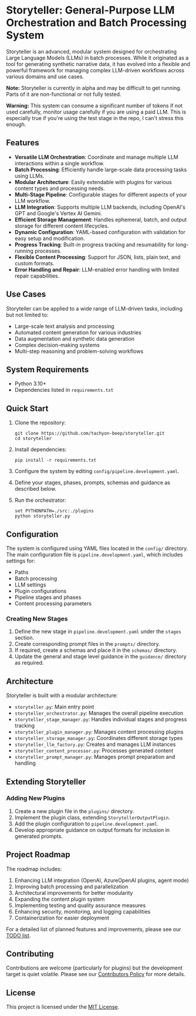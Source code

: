 # Storyteller: General-Purpose LLM Orchestration and Batch Processing System

Storyteller is an advanced, modular system designed for orchestrating Large Language Models (LLMs) in batch processes. While it originated as a tool for generating synthetic narrative data, it has evolved into a flexible and powerful framework for managing complex LLM-driven workflows across various domains and use cases.

**Note:** Storyteller is currently in alpha and may be difficult to get running. Parts of it are non-functional or not fully tested. 

**Warning:** This system can consume a significant number of tokens if not used carefully, monitor usage carefully if you are using a paid LLM. This is especially true if you're using the test stage in the repo, I can't stress this enough.

## Features

- **Versatile LLM Orchestration**: Coordinate and manage multiple LLM interactions within a single workflow.
- **Batch Processing**: Efficiently handle large-scale data processing tasks using LLMs.
- **Modular Architecture**: Easily extendable with plugins for various content types and processing needs.
- **Multi-Stage Pipeline**: Configurable stages for different aspects of your LLM workflow.
- **LLM Integration**: Supports multiple LLM backends, including OpenAI's GPT and Google's Vertex AI Gemini.
- **Efficient Storage Management**: Handles ephemeral, batch, and output storage for different content lifecycles.
- **Dynamic Configuration**: YAML-based configuration with validation for easy setup and modification.
- **Progress Tracking**: Built-in progress tracking and resumability for long-running processes.
- **Flexible Content Processing**: Support for JSON, lists, plain text, and custom formats.
- **Error Handling and Repair**: LLM-enabled error handling with limited repair capabilities.

## Use Cases

Storyteller can be applied to a wide range of LLM-driven tasks, including but not limited to:

- Large-scale text analysis and processing
- Automated content generation for various industries
- Data augmentation and synthetic data generation
- Complex decision-making systems
- Multi-step reasoning and problem-solving workflows

## System Requirements

- Python 3.10+
- Dependencies listed in `requirements.txt` 

## Quick Start

1. Clone the repository:
   ```
   git clone https://github.com/tachyon-beep/storyteller.git
   cd storyteller
   ```

2. Install dependencies:
   ```
   pip install -r requirements.txt
   ```

3. Configure the system by editing `config/pipeline.development.yaml`.

4. Define your stages, phases, prompts, schemas and guidance as described below.

5. Run the orchestrator:
   ```
   set PYTHONPATH=./src:./plugins
   python storyteller.py
   ```

## Configuration

The system is configured using YAML files located in the `config/` directory. The main configuration file is `pipeline.development.yaml`, which includes settings for:

- Paths
- Batch processing
- LLM settings
- Plugin configurations
- Pipeline stages and phases
- Content processing parameters

### Creating New Stages

1. Define the new stage in `pipeline.development.yaml` under the `stages` section.
2. Create corresponding prompt files in the `prompts/` directory.
3. If required, create a schemas and place it in the `schemas/` directory.
4. Update the general and stage level guidance in the `guidance/` directory as required.

## Architecture

Storyteller is built with a modular architecture:

- `storyteller.py`: Main entry point
- `storyteller_orchestrator.py`: Manages the overall pipeline execution
- `storyteller_stage_manager.py`: Handles individual stages and progress tracking
- `storyteller_plugin_manager.py`: Manages content processing plugins
- `storyteller_storage_manager.py`: Coordinates different storage types
- `storyteller_llm_factory.py`: Creates and manages LLM instances
- `storyteller_content_processor.py`: Processes generated content
- `storyteller_prompt_manager.py`: Manages prompt preparation and handling

## Extending Storyteller

### Adding New Plugins

1. Create a new plugin file in the `plugins/` directory.
2. Implement the plugin class, extending `StorytellerOutputPlugin`.
3. Add the plugin configuration to `pipeline.development.yaml`.
4. Develop appropriate guidance on output formats for inclusion in generated prompts.

## Project Roadmap

The roadmap includes:

1. Enhancing LLM integration (OpenAI, AzureOpenAI plugins, agent mode)
2. Improving batch processing and parallelization
3. Architectural improvements for better modularity
4. Expanding the content plugin system
5. Implementing testing and quality assurance measures
6. Enhancing security, monitoring, and logging capabilities
7. Containerization for easier deployment

For a detailed list of planned features and improvements, please see our [TODO list](TODO.md).

## Contributing

Contributions are welcome (particularly for plugins) but the development target is quiet volatile. Please see our [Contributors Policy](CONTRIBUTING.md) for more details.

## License

This project is licensed under the [MIT License](LICENSE).

